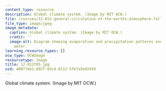 ```yaml
---
content_type: resource
description: Global climate system. (Image by MIT OCW.)
file: /courses/12-812-general-circulation-of-the-earths-atmosphere-fall-2005/48077eb1692f83c401125fe7a5e92459_12-812f05.jpg
file_type: image/jpeg
image_metadata:
  caption: Global climate system. (Image by MIT OCW.)
  credit: ''
  image-alt: Diagram showing evaporation and precipitation patterns over land and
    water.
learning_resource_types: []
ocw_type: OCWImage
resourcetype: Image
title: 12-812f05.jpg
uid: 48077eb1-692f-83c4-0112-5fe7a5e92459
---
```

Global climate system. (Image by MIT OCW.)

